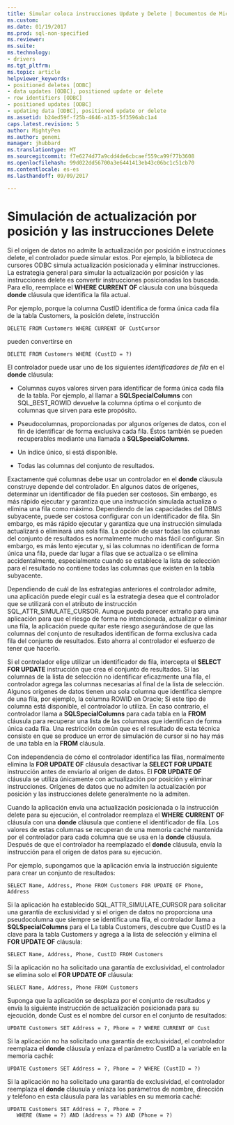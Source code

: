 ```yaml
---
title: Simular coloca instrucciones Update y Delete | Documentos de Microsoft
ms.custom: 
ms.date: 01/19/2017
ms.prod: sql-non-specified
ms.reviewer: 
ms.suite: 
ms.technology:
- drivers
ms.tgt_pltfrm: 
ms.topic: article
helpviewer_keywords:
- positioned deletes [ODBC]
- data updates [ODBC], positioned update or delete
- row identifiers [ODBC]
- positioned updates [ODBC]
- updating data [ODBC], positioned update or delete
ms.assetid: b24ed59f-f25b-4646-a135-5f3596abc1a4
caps.latest.revision: 5
author: MightyPen
ms.author: genemi
manager: jhubbard
ms.translationtype: MT
ms.sourcegitcommit: f7e6274d77a9cdd4de6cbcaef559ca99f77b3608
ms.openlocfilehash: 99d022dd56700a3e6441413eb43c06bc1c51cb70
ms.contentlocale: es-es
ms.lasthandoff: 09/09/2017

---
```

# <a name="simulating-positioned-update-and-delete-statements"></a>Simulación de actualización por posición y las instrucciones Delete
Si el origen de datos no admite la actualización por posición e instrucciones delete, el controlador puede simular estos. Por ejemplo, la biblioteca de cursores ODBC simula actualización posicionada y eliminar instrucciones. La estrategia general para simular la actualización por posición y las instrucciones delete es convertir instrucciones posicionadas los buscada. Para ello, reemplace el **WHERE CURRENT OF** cláusula con una búsqueda **donde** cláusula que identifica la fila actual.  
  
 Por ejemplo, porque la columna CustID identifica de forma única cada fila de la tabla Customers, la posición delete, instrucción  
  
```  
DELETE FROM Customers WHERE CURRENT OF CustCursor  
```  
  
 pueden convertirse en  
  
```  
DELETE FROM Customers WHERE (CustID = ?)  
```  
  
 El controlador puede usar uno de los siguientes *identificadores de fila* en el **donde** cláusula:  
  
-   Columnas cuyos valores sirven para identificar de forma única cada fila de la tabla. Por ejemplo, al llamar a **SQLSpecialColumns** con SQL_BEST_ROWID devuelve la columna óptima o el conjunto de columnas que sirven para este propósito.  
  
-   Pseudocolumnas, proporcionadas por algunos orígenes de datos, con el fin de identificar de forma exclusiva cada fila. Éstos también se pueden recuperables mediante una llamada a **SQLSpecialColumns**.  
  
-   Un índice único, si está disponible.  
  
-   Todas las columnas del conjunto de resultados.  
  
 Exactamente qué columnas debe usar un controlador en el **donde** cláusula construye depende del controlador. En algunos datos de orígenes, determinar un identificador de fila pueden ser costosos. Sin embargo, es más rápido ejecutar y garantiza que una instrucción simulada actualiza o elimina una fila como máximo. Dependiendo de las capacidades del DBMS subyacente, puede ser costosa configurar con un identificador de fila. Sin embargo, es más rápido ejecutar y garantiza que una instrucción simulada actualizará o eliminará una sola fila. La opción de usar todas las columnas del conjunto de resultados es normalmente mucho más fácil configurar. Sin embargo, es más lento ejecutar y, si las columnas no identifican de forma única una fila, puede dar lugar a filas que se actualiza o se elimina accidentalmente, especialmente cuando se establece la lista de selección para el resultado no contiene todas las columnas que existen en la tabla subyacente.  
  
 Dependiendo de cuál de las estrategias anteriores el controlador admite, una aplicación puede elegir cuál es la estrategia desea que el controlador que se utilizará con el atributo de instrucción SQL_ATTR_SIMULATE_CURSOR. Aunque pueda parecer extraño para una aplicación para que el riesgo de forma no intencionada, actualizar o eliminar una fila, la aplicación puede quitar este riesgo asegurándose de que las columnas del conjunto de resultados identifican de forma exclusiva cada fila del conjunto de resultados. Esto ahorra al controlador el esfuerzo de tener que hacerlo.  
  
 Si el controlador elige utilizar un identificador de fila, intercepta el **SELECT FOR UPDATE** instrucción que crea el conjunto de resultados. Si las columnas de la lista de selección no identificar eficazmente una fila, el controlador agrega las columnas necesarias al final de la lista de selección. Algunos orígenes de datos tienen una sola columna que identifica siempre de una fila, por ejemplo, la columna ROWID en Oracle; Si este tipo de columna está disponible, el controlador lo utiliza. En caso contrario, el controlador llama a **SQLSpecialColumns** para cada tabla en la **FROM** cláusula para recuperar una lista de las columnas que identifican de forma única cada fila. Una restricción común que es el resultado de esta técnica consiste en que se produce un error de simulación de cursor si no hay más de una tabla en la **FROM** cláusula.  
  
 Con independencia de cómo el controlador identifica las filas, normalmente elimina la **FOR UPDATE OF** cláusula desactivar la **SELECT FOR UPDATE** instrucción antes de enviarlo al origen de datos. El **FOR UPDATE OF** cláusula se utiliza únicamente con actualización por posición y eliminar instrucciones. Orígenes de datos que no admiten la actualización por posición y las instrucciones delete generalmente no la admiten.  
  
 Cuando la aplicación envía una actualización posicionada o la instrucción delete para su ejecución, el controlador reemplaza el **WHERE CURRENT OF** cláusula con una **donde** cláusula que contiene el identificador de fila. Los valores de estas columnas se recuperan de una memoria caché mantenida por el controlador para cada columna que se usa en la **donde** cláusula. Después de que el controlador ha reemplazado el **donde** cláusula, envía la instrucción para el origen de datos para su ejecución.  
  
 Por ejemplo, supongamos que la aplicación envía la instrucción siguiente para crear un conjunto de resultados:  
  
```  
SELECT Name, Address, Phone FROM Customers FOR UPDATE OF Phone, Address  
```  
  
 Si la aplicación ha establecido SQL_ATTR_SIMULATE_CURSOR para solicitar una garantía de exclusividad y si el origen de datos no proporciona una pseudocolumna que siempre se identifica una fila, el controlador llama a **SQLSpecialColumns** para el La tabla Customers, descubre que CustID es la clave para la tabla Customers y agrega a la lista de selección y elimina el **FOR UPDATE OF** cláusula:  
  
```  
SELECT Name, Address, Phone, CustID FROM Customers  
```  
  
 Si la aplicación no ha solicitado una garantía de exclusividad, el controlador se elimina solo el **FOR UPDATE OF** cláusula:  
  
```  
SELECT Name, Address, Phone FROM Customers  
```  
  
 Suponga que la aplicación se desplaza por el conjunto de resultados y envía la siguiente instrucción de actualización posicionada para su ejecución, donde Cust es el nombre del cursor en el conjunto de resultados:  
  
```  
UPDATE Customers SET Address = ?, Phone = ? WHERE CURRENT OF Cust  
```  
  
 Si la aplicación no ha solicitado una garantía de exclusividad, el controlador reemplaza el **donde** cláusula y enlaza el parámetro CustID a la variable en la memoria caché:  
  
```  
UPDATE Customers SET Address = ?, Phone = ? WHERE (CustID = ?)  
```  
  
 Si la aplicación no ha solicitado una garantía de exclusividad, el controlador reemplaza el **donde** cláusula y enlaza los parámetros de nombre, dirección y teléfono en esta cláusula para las variables en su memoria caché:  
  
```  
UPDATE Customers SET Address = ?, Phone = ?  
   WHERE (Name = ?) AND (Address = ?) AND (Phone = ?)  
```
